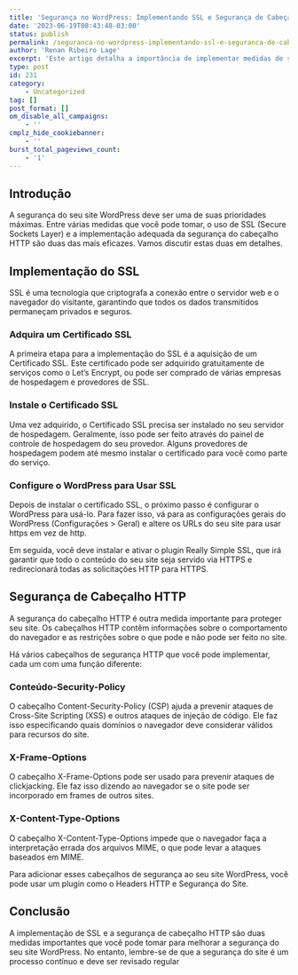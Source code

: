 ```yaml
---
title: 'Segurança no WordPress: Implementando SSL e Segurança de Cabeçalho'
date: '2023-06-19T08:43:48-03:00'
status: publish
permalink: /seguranca-no-wordpress-implementando-ssl-e-seguranca-de-cabecalho
author: 'Renan Ribeiro Lage'
excerpt: 'Este artigo detalha a importância de implementar medidas de segurança robustas em seu site WordPress, com foco na implementação de SSL e na segurança do cabeçalho HTTP. Discute como adquirir e instalar um Certificado SSL, além de configurar o WordPress para usar SSL. Além disso, aborda o papel crítico dos cabeçalhos HTTP na proteção do seu site contra vários tipos de ataques e como implementá-los. Com a combinação correta de SSL e segurança de cabeçalho, você pode aumentar significativamente a segurança do seu site WordPress.'
type: post
id: 231
category:
    - Uncategorized
tag: []
post_format: []
om_disable_all_campaigns:
    - ''
cmplz_hide_cookiebanner:
    - ''
burst_total_pageviews_count:
    - '1'
---
```

Introdução
----------

A segurança do seu site WordPress deve ser uma de suas prioridades máximas. Entre várias medidas que você pode tomar, o uso de SSL (Secure Sockets Layer) e a implementação adequada da segurança do cabeçalho HTTP são duas das mais eficazes. Vamos discutir estas duas em detalhes.

Implementação do SSL
--------------------

SSL é uma tecnologia que criptografa a conexão entre o servidor web e o navegador do visitante, garantindo que todos os dados transmitidos permaneçam privados e seguros.

### Adquira um Certificado SSL

A primeira etapa para a implementação do SSL é a aquisição de um Certificado SSL. Este certificado pode ser adquirido gratuitamente de serviços como o Let’s Encrypt, ou pode ser comprado de várias empresas de hospedagem e provedores de SSL.

### Instale o Certificado SSL

Uma vez adquirido, o Certificado SSL precisa ser instalado no seu servidor de hospedagem. Geralmente, isso pode ser feito através do painel de controle de hospedagem do seu provedor. Alguns provedores de hospedagem podem até mesmo instalar o certificado para você como parte do serviço.

### Configure o WordPress para Usar SSL

Depois de instalar o certificado SSL, o próximo passo é configurar o WordPress para usá-lo. Para fazer isso, vá para as configurações gerais do WordPress (Configurações &gt; Geral) e altere os URLs do seu site para usar https em vez de http.

Em seguida, você deve instalar e ativar o plugin Really Simple SSL, que irá garantir que todo o conteúdo do seu site seja servido via HTTPS e redirecionará todas as solicitações HTTP para HTTPS.

Segurança de Cabeçalho HTTP
---------------------------

A segurança do cabeçalho HTTP é outra medida importante para proteger seu site. Os cabeçalhos HTTP contêm informações sobre o comportamento do navegador e as restrições sobre o que pode e não pode ser feito no site.

Há vários cabeçalhos de segurança HTTP que você pode implementar, cada um com uma função diferente:

### Conteúdo-Security-Policy

O cabeçalho Content-Security-Policy (CSP) ajuda a prevenir ataques de Cross-Site Scripting (XSS) e outros ataques de injeção de código. Ele faz isso especificando quais domínios o navegador deve considerar válidos para recursos do site.

### X-Frame-Options

O cabeçalho X-Frame-Options pode ser usado para prevenir ataques de clickjacking. Ele faz isso dizendo ao navegador se o site pode ser incorporado em frames de outros sites.

### X-Content-Type-Options

O cabeçalho X-Content-Type-Options impede que o navegador faça a interpretação errada dos arquivos MIME, o que pode levar a ataques baseados em MIME.

Para adicionar esses cabeçalhos de segurança ao seu site WordPress, você pode usar um plugin como o Headers HTTP e Segurança do Site.

Conclusão
---------

A implementação de SSL e a segurança de cabeçalho HTTP são duas medidas importantes que você pode tomar para melhorar a segurança do seu site WordPress. No entanto, lembre-se de que a segurança do site é um processo contínuo e deve ser revisado regular